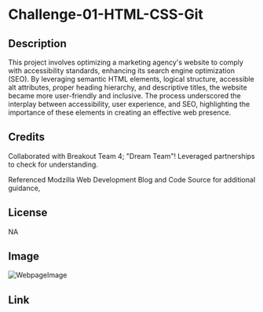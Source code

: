 # Challenge-01-HTML-CSS-Git

## Description

This project involves optimizing a marketing agency's website to comply with accessibility standards, enhancing its search engine optimization (SEO). By leveraging semantic HTML elements, logical structure, accessible alt attributes, proper heading hierarchy, and descriptive titles, the website became more user-friendly and inclusive. The process underscored the interplay between accessibility, user experience, and SEO, highlighting the importance of these elements in creating an effective web presence.

## Credits

Collaborated with Breakout Team 4; "Dream Team"! Leveraged partnerships to check for understanding.

Referenced Modzilla Web Development Blog and Code Source for additional guidance,

## License
NA

## Image
![WebpageImage](./assets/images/webpage-image.png)

## Link
